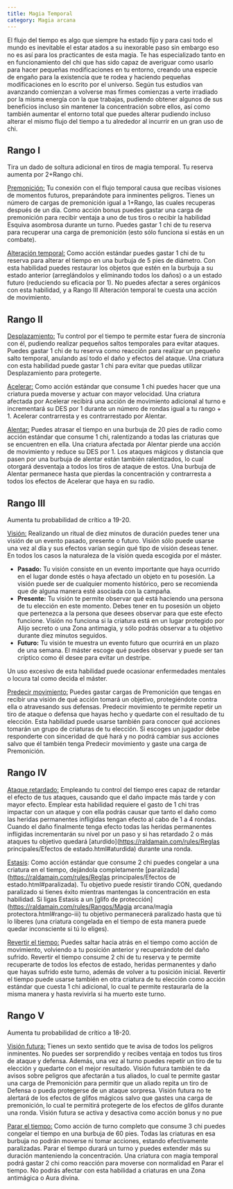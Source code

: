 ```yaml
---
title: Magia Temporal
category: Magia arcana
---
```


El flujo del tiempo es algo que siempre ha estado fijo y para casi todo el mundo es inevitable el estar atados a su inexorable paso sin embargo eso no es así para los practicantes de esta magia. Te has especializado tanto en en funcionamiento del chi que has sido capaz de averiguar como usarlo para hacer pequeñas modificaciones en tu entorno, creando una especie de engaño para la existencia que te rodea y haciendo pequeñas modificaciones en lo escrito por el universo. Según tus estudios van avanzando comienzan a volverse mas firmes comienzas a verte irradiado por la misma energía con la que trabajas, pudiendo obtener algunos de sus beneficios incluso sin mantener la concentración sobre ellos, así como también aumentar el entorno total que puedes alterar pudiendo incluso alterar el mismo flujo del tiempo a tu alrededor al incurrir en un gran uso de chi.

## Rango I

Tira un dado de soltura adicional en tiros de magia temporal. Tu reserva aumenta por 2+Rango chi.

<u>Premonición:</u> Tu conexión con el flujo temporal causa que recibas visiones de momentos futuros, preparándote para inminentes peligros. Tienes un número de cargas de premonición igual a 1+Rango, las cuales recuperas después de un día. Como acción bonus puedes gastar una carga de premonición para recibir ventaja a uno de tus tiros o recibir la habilidad Esquiva asombrosa durante un turno. Puedes gastar 1 chi de tu reserva para recuperar una carga de premonición (esto sólo funciona si estás en un combate).

<u>Alteración temporal:</u> Como acción estándar puedes gastar 1 chi de tu reserva para alterar el tiempo en una burbuja de 5 pies de diámetro. Con esta habilidad puedes restaurar los objetos que estén en la burbuja a su estado anterior (arreglándolos y eliminando todos los daños) o a un estado futuro (reduciendo su eficacia por 1). No puedes afectar a seres orgánicos con esta habilidad, y a Rango III Alteración temporal te cuesta una acción de movimiento.

## Rango II

<u>Desplazamiento:</u> Tu control por el tiempo te permite estar fuera de sincronía con él, pudiendo realizar pequeños saltos temporales para evitar ataques. Puedes gastar 1 chi de tu reserva como reacción para realizar un pequeño salto temporal, anulando así todo el daño y efectos del ataque. Una criatura con esta habilidad puede gastar 1 chi para evitar que puedas utilizar Desplazamiento para protegerte.

<u>Acelerar:</u> Como acción estándar que consume 1 chi puedes hacer que una criatura pueda moverse y actuar con mayor velocidad. Una criatura afectada por Acelerar recibirá una acción de movimiento adicional al turno e incrementará su DES por 1 durante un número de rondas igual a tu rango + 1. Acelerar contrarresta y es contrarrestado por Alentar.

<u>Alentar:</u> Puedes atrasar el tiempo en una burbuja de 20 pies de radio como acción estándar que consume 1 chi, ralentizando a todas las criaturas que se encuentren en ella. Una criatura afectada por Alentar pierde una acción de movimiento y reduce su DES por 1. Los ataques mágicos y distancia que pasen por una burbuja de alentar están también ralentizados, lo cual otorgará desventaja a todos los tiros de ataque de estos. Una burbuja de Alentar permanece hasta que pierdas la concentración y contrarresta a todos los efectos de Acelerar que haya en su radio. 

## Rango III  

Aumenta tu probabilidad de crítico a 19-20. 

<u>Visión:</u> Realizando un ritual de diez minutos de duración puedes tener una visión de un evento pasado, presente o futuro. Visión sólo puede usarse una vez al día y sus efectos varían según qué tipo de visión deseas tener. En todos los casos la naturaleza de la visión queda escogida por el máster. 

- **Pasado:** Tu visión consiste en un evento importante que haya ocurrido en el lugar donde estés o haya afectado un objeto en tu posesión. La visión puede ser de cualquier momento histórico, pero se recomienda que de alguna manera esté asociada con la campaña.
- **Presente:** Tu visión te permite observar qué está haciendo una persona de tu elección en este momento. Debes tener en tu posesión un objeto que pertenezca a la persona que desees observar para que este efecto funcione. Visión no funciona si la criatura está en un lugar protegido por Alijo secreto o una Zona antimagia, y sólo podrás observar a tu objetivo durante diez minutos seguidos.
- **Futuro:** Tu visión te muestra un evento futuro que ocurrirá en un plazo de una semana. El máster escoge qué puedes observar y puede ser tan críptico como él desee para evitar un destripe.  

Un uso excesivo de esta habilidad puede ocasionar enfermedades mentales o locura tal como decida el máster. 

<u>Predecir movimiento:</u> Puedes gastar cargas de Premonición que tengas en recibir una visión de qué acción tomará un objetivo, protegiéndote contra ella o atravesando sus defensas. Predecir movimiento te permite repetir un tiro de ataque o defensa que hayas hecho y quedarte con el resultado de tu elección. Esta habilidad puede usarse también para conocer qué acciones tomarán un grupo de criaturas de tu elección. Si escoges un jugador debe responderte con sinceridad de qué hará y no podrá cambiar sus acciones salvo que él también tenga Predecir movimiento y gaste una carga de Premonición.  

## Rango IV  

<u>Ataque retardado:</u> Empleando tu control del tiempo eres capaz de retardar el efecto de tus ataques, causando que el daño impacte más tarde y con mayor efecto. Emplear esta habilidad requiere el gasto de 1 chi tras impactar con un ataque y con ella podrás causar que tanto el daño como las heridas permanentes infligidas tengan efecto al cabo de 1 a 4 rondas. Cuando el daño finalmente tenga efecto todas las heridas permanentes infligidas incrementarán su nivel por un paso y si has retardado 2 o más ataques tu objetivo quedará [aturdido](https://raldamain.com/rules/Reglas principales/Efectos de estado.html#aturdida) durante una ronda. 

<u>Estasis</u>: Como acción estándar que consume 2 chi puedes congelar a una criatura en el tiempo, dejándola completamente [paralizada](https://raldamain.com/rules/Reglas principales/Efectos de estado.html#paralizada). Tu objetivo puede resistir tirando CON, quedando paralizado si tienes éxito mientras mantengas la concentración en esta habilidad. Si ligas Estasis a un [glifo de protección](https://raldamain.com/rules/Rangos/Magia arcana/magia protectora.html#rango-iii) tu objetivo permanecerá paralizado hasta que tú lo liberes (una criatura congelada en el tiempo de esta manera puede quedar inconsciente si tú lo eliges). 

<u>Revertir el tiempo:</u> Puedes saltar hacia atrás en el tiempo como acción de movimiento, volviendo a tu posición anterior y recuperándote del daño sufrido. Revertir el tiempo consume 2 chi de tu reserva y te permite recuperarte de todos los efectos de estado, heridas permanentes y daño que hayas sufrido este turno, además de volver a tu posición inicial. Revertir el tiempo puede usarse también en otra criatura de tu elección como acción estándar que cuesta 1 chi adicional, lo cual te permite restaurarla de la misma manera y hasta revivirla si ha muerto este turno.   

## Rango V  

Aumenta tu probabilidad de crítico a 18-20. 

<u>Visión futura:</u> Tienes un sexto sentido que te avisa de todos los peligros inminentes. No puedes ser sorprendido y recibes ventaja en todos tus tiros de ataque y defensa. Además, una vez al turno puedes repetir un tiro de tu elección y quedarte con el mejor resultado. Visión futura también te da avisos sobre peligros que afectarán a tus aliados, lo cual te permite gastar una carga de Premonición para permitir que un aliado repita un tiro de Defensa o pueda protegerse de un ataque sorpresa. Visión futura no te alertará de los efectos de glifos mágicos salvo que gastes una carga de premonición, lo cual te permitirá protegerte de los efectos de glifos durante una ronda. Visión futura se activa y desactiva como acción bonus y no pue

<u>Parar el tiempo:</u> Como acción de turno completo que consume 3 chi puedes congelar el tiempo en una burbuja de 60 pies. Todas las criaturas en esa burbuja no podrán moverse ni tomar acciones, estando efectivamente paralizadas. Parar el tiempo durará un turno y puedes extender más su duración manteniendo la concentración. Una criatura con magia temporal podrá gastar 2 chi como reacción para moverse con normalidad en Parar el tiempo. No podrás afectar con esta habilidad a criaturas en una Zona antimágica o Aura divina. 